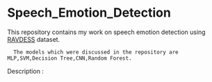 # Speech_Emotion_Detection
   
   This repository contains my work on speech emotion detection using  <a href="https://zenodo.org/record/1188976#.Xl-poCEzZ0w" > RAVDESS</a> dataset.

      The models which were discussed in the repository are MLP,SVM,Decision Tree,CNN,Random Forest.
 Description :
 
